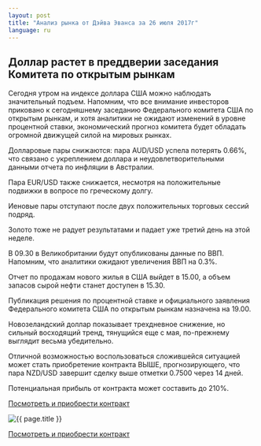 ```yaml
---
layout: post
title: "Анализ рынка от Дэйва Эванса за 26 июля 2017г"
language: ru
---
```

## Доллар растет в преддверии заседания Комитета по открытым рынкам

Сегодня утром на индексе доллара США можно наблюдать значительный подъем. Напомним, что все внимание инвесторов приковано к сегодняшнему заседанию Федерального комитета США по открытым рынкам, и хотя аналитики не ожидают изменений в уровне процентной ставки, экономический прогноз комитета будет обладать огромной движущей силой на мировых рынках.

Долларовые пары снижаются: пара AUD/USD успела потерять 0.66%, что связано с укреплением доллара и неудовлетворительными данными отчета по инфляции в Австралии. 

Пара EUR/USD также снижается, несмотря на положительные подвижки в вопросе по греческому долгу.

Иеновые пары отступают после двух положительных торговых сессий подряд.

Золото тоже не радует результатами и падает уже третий день на этой неделе.

 
В 09.30 в Великобритании будут опубликованы данные по ВВП. Напомним, что аналитики ожидают увеличения ВВП на 0.3%.

Отчет по продажам нового жилья в США выйдет в 15.00, а объем запасов сырой нефти станет доступен в 15.30.

Публикация решения по процентной ставке и официального заявления Федерального комитета США по открытым рынкам назначена на 19.00.

 
Новозеландский доллар показывает трехдневное снижение, но сильный восходящий тренд, тянущийся еще с мая, по-прежнему выглядит весьма убедительно.

Отличной возможностью воспользоваться сложившейся ситуацией может стать приобретение контракта ВЫШЕ, прогнозирующего, что пара NZD/USD завершит сделку выше отметки 0.7500 через 14 дней. 

Потенциальная прибыль от контракта может составить до 210%.


<a href="http://record.binary.com/_bivVDfg8lHux76XffYA0JmNd7ZgqdRLk/1/?market=forex&underlying=frxNZDUSD&formname=higherlower&duration_amount=14&duration_units=d&amount=10&amount_type=payout&expiry_type=duration&barrier=0.75&s=1&t=jQZL4dMVTdM0aekINkCF8Z0co5lt24DG" target="_blank">Посмотреть и приобрести контракт</a>

<img src="{{ site.url }}/images/ru-26-july-17.png" alt="{{ page.title }}"  title="{{ page.title }}">

<a href="%LINK%%?https://www.binary.com/d/trade.cgi?market=forex&underlying=frxNZDUSD&formname=higherlower&duration_amount=14&duration_units=d&amount=10&amount_type=payout&expiry_type=duration&barrier=0.75&s=1&t=jQZL4dMVTdM0aekINkCF8Z0co5lt24DG" target="_blank">Посмотреть и приобрести контракт</a>